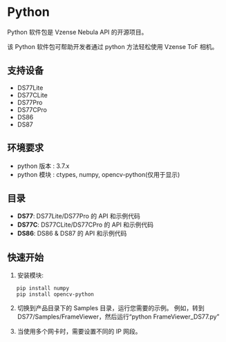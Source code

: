 # Python

Python 软件包是 Vzense Nebula API 的开源项目。

该 Python 软件包可帮助开发者通过 python 方法轻松使用 Vzense ToF 相机。

## 支持设备

- DS77Lite
- DS77CLite
- DS77Pro
- DS77CPro
- DS86
- DS87

## 环境要求

- python 版本 : 3.7.x
- python 模块 : ctypes, numpy, opencv-python(仅用于显示)

## 目录

- **DS77**: DS77Lite/DS77Pro 的 API 和示例代码
- **DS77C**: DS77CLite/DS77CPro 的 API 和示例代码
- **DS86**: DS86 & DS87 的 API 和示例代码

## 快速开始

1. 安装模块:

```console
   pip install numpy
   pip install opencv-python

```

2. 切换到产品目录下的 Samples 目录，运行您需要的示例。
   例如，转到 DS77/Samples/FrameViewer，然后运行“python FrameViewer_DS77.py”

3. 当使用多个网卡时，需要设置不同的 IP 网段。
